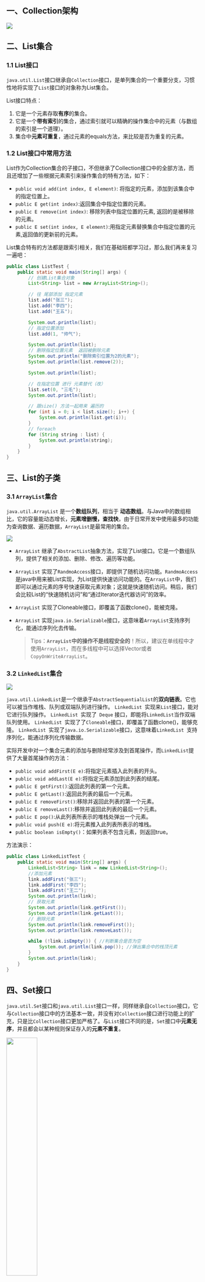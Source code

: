 ## 一、Collection架构

![](https://img-blog.csdnimg.cn/2020092615194548.png)

## 二、List集合

### 1.1 List接口

`java.util.List`接口继承自`Collection`接口，是单列集合的一个重要分支，习惯性地将实现了`List`接口的对象称为List集合。

List接口特点：

1. 它是一个元素存取**有序**的集合。
2. 它是一个**带有索引**的集合，通过索引就可以精确的操作集合中的元素（与数组的索引是一个道理）。
3. 集合中**元素可重复**，通过元素的equals方法，来比较是否为重复的元素。

### 1.2 List接口中常用方法

List作为Collection集合的子接口，不但继承了Collection接口中的全部方法，而且还增加了一些根据元素索引来操作集合的特有方法，如下：

- `public void add(int index, E element)`: 将指定的元素，添加到该集合中的指定位置上。
- `public E get(int index)`:返回集合中指定位置的元素。
- `public E remove(int index)`: 移除列表中指定位置的元素, 返回的是被移除的元素。
- `public E set(int index, E element)`:用指定元素替换集合中指定位置的元素,返回值的更新前的元素。

List集合特有的方法都是跟索引相关，我们在基础班都学习过，那么我们再来复习一遍吧：

```java
public class ListTest {
    public static void main(String[] args) {
        // 创建List集合对象
        List<String> list = new ArrayList<String>();

        // 往 尾部添加 指定元素
        list.add("张三");
        list.add("李四");
        list.add("王五");

        System.out.println(list);
        // 指定位置添加
        list.add(1, "帅气");

        System.out.println(list);
        // 删除指定位置元素  返回被删除元素
        System.out.println("删除索引位置为2的元素");
        System.out.println(list.remove(2));

        System.out.println(list);

        // 在指定位置 进行 元素替代（改）
        list.set(0, "三毛");
        System.out.println(list);

        // 跟size() 方法一起用来 遍历的
        for (int i = 0; i < list.size(); i++) {
            System.out.println(list.get(i));
        }
        // foreach
        for (String string : list) {
            System.out.println(string);
        }
    }
}
```

## 三、List的子类

### 3.1 `ArrayList`集合

`java.util.ArrayList` 是一个**数组队列**，相当于 **动态数组**。与Java中的数组相比，它的容量能动态增长，**元素增删慢，查找快**，由于日常开发中使用最多的功能为查询数据、遍历数据，`ArrayList`是最常用的集合。

![](https://img-blog.csdnimg.cn/20200926153745631.png)

* `ArrayList` 继承了`AbstractList`抽象方法，实现了List接口。它是一个数组队列，提供了相关的添加、删除、修改、遍历等功能。
* `ArrayList` 实现了`RandmoAccess`接口，即提供了随机访问功能。`RandmoAccess`是java中用来被List实现，为List提供快速访问功能的。在`ArrayList`中，我们即可以通过元素的序号快速获取元素对象；这就是快速随机访问。稍后，我们会比较List的“快速随机访问”和“通过Iterator迭代器访问”的效率。
* `ArrayList` 实现了Cloneable接口，即覆盖了函数clone()，能被克隆。

* `ArrayList` 实现`java.io.Serializable`接口，这意味着`ArrayList`支持序列化，能通过序列化去传输。

  >Tips：**`ArrayList`中的操作不是线程安全的**！所以，建议在单线程中才使用`ArrayList`，而在多线程中可以选择Vector或者`CopyOnWriteArrayList`。

### 3.2 `LinkedList`集合



![](https://img-blog.csdnimg.cn/20200926154414229.png)

`java.util.LinkedList`是一个继承于`AbstractSequentialList`的**双向链表**。它也可以被当作堆栈、队列或双端队列进行操作。
`LinkedList `实现来` List `接口，能对它进行队列操作。
`LinkedList `实现了` Deque` 接口，即能将`LinkedList`当作双端队列使用。
`LinkedList `实现了了`Cloneable`接口，即覆盖了函数clone()，能够克隆。
`LinkedList `实现了`java.io.Serializable`接口，这意味着`LinkedList `支持序列化，能通过序列化传输数据。



实际开发中对一个集合元素的添加与删除经常涉及到首尾操作，而`LinkedList`提供了大量首尾操作的方法：

* `public void addFirst(E e)`:将指定元素插入此列表的开头。
* `public void addLast(E e)`:将指定元素添加到此列表的结尾。
* `public E getFirst()`:返回此列表的第一个元素。
* `public E getLast()`:返回此列表的最后一个元素。
* `public E removeFirst()`:移除并返回此列表的第一个元素。
* `public E removeLast()`:移除并返回此列表的最后一个元素。
* `public E pop()`:从此列表所表示的堆栈处弹出一个元素。
* `public void push(E e)`:将元素推入此列表所表示的堆栈。
* `public boolean isEmpty()`：如果列表不包含元素，则返回true。

方法演示：

~~~java
public class LinkedListTest {
    public static void main(String[] args) {
        LinkedList<String> link = new LinkedList<String>();
        //添加元素
        link.addFirst("张三");
        link.addFirst("李四");
        link.addFirst("王二");
        System.out.println(link);
        // 获取元素
        System.out.println(link.getFirst());
        System.out.println(link.getLast());
        // 删除元素
        System.out.println(link.removeFirst());
        System.out.println(link.removeLast());

        while (!link.isEmpty()) { //判断集合是否为空
            System.out.println(link.pop()); //弹出集合中的栈顶元素
        }
        System.out.println(link);
    }
}
~~~

## 四、Set接口

`java.util.Set`接口和`java.util.List`接口一样，同样继承自`Collection`接口，它与`Collection`接口中的方法基本一致，并没有对`Collection`接口进行功能上的扩充，只是比`Collection`接口更加严格了。与`List`接口不同的是，`Set`接口中**元素无序**，并且都会以某种规则保证存入的**元素不重复**。

<img src="https://img-blog.csdnimg.cn/20200926201509451.png" width="40%" alt=""/>

`Set`集合有多个子类，这里我们介绍其中的`java.util.HashSet`、`java.util.LinkedHashSet`这两个集合。

> Tips：Set集合取出元素的方式可以采用：迭代器、foreach循环。

### 4.1 HashSet集合介绍

`java.util.HashSet`是`Set`接口的一个实现类，它所存储的元素是不可重复的，并且元素都是无序的(即存取顺序不一致)。`java.util.HashSet`底层的实现其实是一个`java.util.HashMap`支持。

`HashSet`是根据对象的哈希值来确定元素在集合中的存储位置，因此具有良好的存取和查找性能。保证元素唯一性的方式依赖于：

重写`hashCode`与`equals`方法。

我们先来使用一下Set集合存储，看下现象，再进行原理的讲解:

~~~java
public class HashSetTest {
    public static void main(String[] args) {
        //创建 Set集合
        HashSet<String>  set = new HashSet<String>();
        //添加元素
        set.add(new String("张三"));
        set.add("李四");
        set.add("王二"); 
        set.add("王二"); 
        //遍历
        for (String name : set) {
            System.out.println(name);
        }
    }
}
~~~

输出结果如下：

~~~
张三
李四
王二
~~~

> Tips：字符串"王二"只存储了一个，也就是说重复的元素set集合不存储。

### 4.2  HashSet集合存储数据的结构（哈希表）

什么是哈希表呢？

在**JDK1.8**之前，哈希表底层采用数组+链表实现，即使用链表处理冲突，同一hash值的链表都存储在一个链表里。但是当位于一个桶中的元素较多，即hash值相等的元素较多时，通过key值依次查找的效率较低。而JDK1.8中，哈希表存储采用**数组+链表+红黑树**实现，当链表长度超过阈值（8）时，将链表转换为红黑树，这样大大减少了查找时间。

简单的来说，哈希表是由数组+链表+红黑树（JDK1.8增加了红黑树部分）实现的，如下图所示。

<img src="https://img-blog.csdnimg.cn/20200926201855988.png" width="60%" alt=""/>

为了理解结合一个存储流程图来说明一下：

<img src="https://img-blog.csdnimg.cn/20200901131713701.png" width="80%" alt=""/>

总而言之，**JDK1.8**引入红黑树大程度优化了HashMap的性能，那么对于我们来讲保证HashSet集合元素的唯一，其实就是根据对象的hashCode和equals方法来决定的。如果我们往集合中存放自定义的对象，那么保证其唯一，就必须复写hashCode和equals方法建立属于当前对象的比较方式。

### 4.3 HashSet存储自定义类型元素

给HashSet中存放自定义类型元素时，需要重写对象中的`hashCode`和`equals`方法，建立自己的比较方式，才能保证HashSet集合中的对象唯一。

创建自定义Student类：

~~~java
public class Student {
    private String name;
    private int age;

    public Student(String name, int age) {
        this.name = name;
        this.age = age;
    }

    public String getName() {
        return name;
    }

    public void setName(String name) {
        this.name = name;
    }

    public int getAge() {
        return age;
    }

    public void setAge(int age) {
        this.age = age;
    }

    @Override
    public boolean equals(Object o) {
        if (this == o) {
            return true;
        }
        if (o == null || getClass() != o.getClass()) {
            return false;
        }
        Student student = (Student) o;
        return age == student.age &&
                Objects.equals(name, student.name);
    }

    @Override
    public int hashCode() {
        return Objects.hash(name, age);
    }

    @Override
    public String toString() {
        return "Student{" +
                "name='" + name + '\'' +
                ", age=" + age +
                '}';
    }
}
~~~

~~~java
public class HashSetTest {
    public static void main(String[] args) {
        //创建集合对象   该集合中存储 Student类型对象
        HashSet<Student> student = new HashSet<Student>();
        //存储
        student.add(new Student("张三", 20));
        student.add(new Student("李四", 30));
        student.add(new Student("王五", 40));

        for (Student person : student) {
            System.out.println(person);
        }
    }
}
~~~

执行结果：

```shell
Student{name='张三', age=20}
Student{name='王五', age=40}
Student{name='李四', age=30}
```

### 4.4 LinkedHashSet

对于 LinkedHashSet 而言，它继承与 HashSet、又基于 LinkedHashMap 来实现的。

`java.util.LinkedHashSet`底层是 **数组 + 单链表 + 红黑树 + 双向链表**的数据结构。存储元素是无序的，但是由于双向链表的存在，迭**代时获取元素的顺序等于元素的添加顺序**，注意这里不是访问顺序。

查看LinkedHashSet源码并没有看到出现过 LinkedHashMap，那是因为LinkedHashSet 的构造方法中，其调用了父类的构造方法。

```java
/**
     * 以指定的initialCapacity和loadFactor构造一个新的空链接哈希集合。
     * 此构造函数为包访问权限，不对外公开，实际只是是对LinkedHashSet的支持。
     *
     * 实际底层会以指定的参数构造一个空LinkedHashMap实例来实现。
     * @param initialCapacity 初始容量。
     * @param loadFactor 加载因子。
     * @param dummy 标记。
     */
HashSet(int initialCapacity, float loadFactor, boolean dummy) {
    map = new LinkedHashMap<E,Object>(initialCapacity, loadFactor);
}
```

演示代码:

~~~java
public class LinkedHashSetTest {
	public static void main(String[] args) {
		Set<String> set = new LinkedHashSet<String>();
		set.add("123");
		set.add("456");
		set.add("789");
		set.add("abc");
        Iterator<String> it = set.iterator();
		while (it.hasNext()) {
			System.out.println(it.next());
		}
	}
}
~~~

结果：

```shell
123
456
789
abc
```

## 五、  Collections工具类

### 5.1 常用功能

`java.utils.Collections`是集合工具类，用来对集合进行操作。部分方法如下：

- `public static <T> boolean addAll(Collection<T> c, T... elements)  `：往集合中添加一些元素。
- `public static void shuffle(List<?> list) `：打乱集合顺序。
- `public static <T> void sort(List<T> list)`：将集合中元素按照默认规则排序。
- `public static <T> void sort(List<T> list，Comparator<? super T> )`：将集合中元素按照指定规则排序。

代码演示：

```java
public class CollectionsTest {

    public static void main(String[] args) {
        ArrayList<Integer> list = new ArrayList<Integer>();
        //原来写法
        //list.add(1);
        //list.add(2);
        //list.add(3);
        //list.add(4);
        //采用工具类 完成 往集合中添加元,
        Collections.addAll(list, 1, 2, 3, 4);
        System.out.println(list);
        //排序方法
        Collections.sort(list);
        System.out.println(list);
    }
}
```

测试结果：

```shell
[4, 2, 3, 1]
[1, 2, 3, 4]
```

实例中，集合按照默认顺序进行了排列，如果想要指定顺序那该怎么办呢？

我们发现还有个方法没有讲，`public static <T> void sort(List<T> list，Comparator<? super T> )`：将集合中元素按照指定规则排序。接下来讲解一下指定规则的排列。

### 5.2 Comparator比较器

我们还是先研究照默认规则排序：`public static <T> void sort(List<T> list)`

不过这次存储的是字符串类型。

```java
public class CollectionsTest2 {
    public static void main(String[] args) {
        ArrayList<String>  list = new ArrayList<String>();
        list.add("cba");
        list.add("aba");
        list.add("sba");
        list.add("nba");
        //排序方法
        Collections.sort(list);
        System.out.println(list);
    }
}
```

结果：

```
[aba, cba, nba, sba]
```

我们使用的是默认的规则完成字符串的排序，那么默认规则是怎么定义出来的呢？

说到排序了，简单的说就是两个对象之间比较大小，那么在JAVA中提供了两种比较实现的方式，一种是比较死板的采用`java.lang.Comparable`接口去实现，一种是灵活的当我需要做排序的时候在去选择的`java.util.Comparator`接口完成。

那么我们采用的`public static <T> void sort(List<T> list)`这个方法完成的排序，实际上要求了被排序的类型需要实现Comparable接口完成比较的功能，在String类型上如下：

```java
public final class String implements java.io.Serializable, Comparable<String>, CharSequence {
```

String类实现了这个接口，并完成了比较规则的定义，但是这样就把这种规则写死了，那比如我想要字符串按照第一个字符降序排列，那么这样就要修改String的源代码，这是不可能的了，那么这个时候我们可以使用

`public static <T> void sort(List<T> list，Comparator<? super T> )`方法灵活的完成，这个里面就涉及到了Comparator这个接口，它位于java.util包下，排序是comparator能实现的功能之一。需要比较两个对象谁排在前谁排在后，那么比较的方法就是：

* ` public int compare(String o1, String o2)`：比较其两个参数的顺序。

  > 两个对象比较的结果有三种：大于，等于，小于。
  >
  > 如果要按照升序排序，
  > 则o1 小于o2，返回（负数），相等返回0，01大于02返回（正数）
  > 如果要按照降序排序
  > 则o1 小于o2，返回（正数），相等返回0，01大于02返回（负数）

实例：

```java
public class CollectionsTest3 {
    public static void main(String[] args) {
        ArrayList<String> list = new ArrayList<String>();
        list.add("cba");
        list.add("aba");
        list.add("sba");
        list.add("nba");
        //排序方法  按照第二个单词的降序
        Collections.sort(list, new Comparator<String>() {
            @Override
            public int compare(String o1, String o2) {
                return o2.charAt(0) - o1.charAt(0);
            }
        });
        System.out.println(list);
    }
}
```

结果如下：

```
[sba, nba, cba, aba]
```

### 5.3 Comparable和Comparator异同

**Comparable**：Comparable位于java.lang包下。强行对实现它的每个类的对象进行整体排序。这种排序被称为类的自然排序，类的`compareTo`方法被称为它的**自然比较方法。**只能在类中实现compareTo()一次，不能经常修改类的代码实现自己想要的排序。实现此接口的对象列表（和数组）可以通过Collections.sort（和Arrays.sort）进行自动排序，对象可以用作有序映射中的键或有序集合中的元素，无需指定比较器。

**Comparator**：Comparator位于java.util包下。强行对某个对象进行整体排序。可以将Comparator 传递给sort方法（如Collections.sort或 Arrays.sort），从而允许在排序顺序上实现精确控制。还可以使用Comparator来控制某些数据结构（如有序set或有序映射）的顺序，或者为那些没有自然顺序的对象collection提供排序。

## 六、Arrays工具类

Arrays类是**数组**的操作类，定义在java.util包中，主要功能是实现数组元素的查找、数组内容的充填和排序等功能。 Arrays 类里均为 **static 修饰的方法**（static 修饰的方法可以直接通过类名调用），可以直接通过 **Arrays.xxx(xxx)** 的形式调用方法。下面了看几个常用方法。

**1．使用sort()方法排序**

```java
public class ArraysTest {
    public static void main(String[] args) {
        int[] num = {5, 1, 5, 7, 3, 8, -1, 0};
        Arrays.sort(num);
        for (int i = 0; i < num.length; i++) {
            System.out.print(num[i] + "\t");
        }
    }
}
```

**2．使用binarySearch(Object[] a, Object key)方法查找元素**

使用**二分搜索法**来搜索指定类型数组，以获得指定的值。

```java
public class ArraysTest {
    public static void main(String[] args) {
        int[] num = {5, 1, 5, 7, 3, 8, -1, 0};
        Arrays.sort(num);
        int index = Arrays.binarySearch(num, 3);
        System.out.println("元素3的索引是:" + index);
    }
}
```

**3．使用copyOfRange(int[] original, int from, int to)方法拷贝元素**

该方法中参数original表示被复制的数组，from表示被复制元素的初始索引（包括），to表示被复制元素的最后索引（不包括）。

```java
public class ArraysTest {
    public static void main(String[] args) {
        int[] num = {5, 1, 5, 7, 3, 8, -1, 0};
        // 复制一个指定范围的数组
        int[] copied = Arrays.copyOfRange(num, 1, 4);
        for (int i = 0; i < copied.length; i++) {
            System.out.print(copied[i] + " ");
        }
    }
}
```

运行结果：

```shel
1 5 7 
```

**4．使用fill(Object[] a, Object val)方法替换元素**

用指定的值来填充数组，可以指定需要填充的索引范围。

```java
public class ArraysTest {
    public static void main(String[] args) {
        int[] num = {5, 1, 5, 7, 3, 8, -1, 0};
        // 填充的开始位
        Integer startIndex = 2;
        // 填充的结束位
        Integer endIndex = 5;
        // 用8替换数组中的元素
        Arrays.fill(num, startIndex, endIndex, 9);

        System.out.println("当前数组容器："+Arrays.toString(num));
    }
}
```

运行结果：

```shell
当前数组容器：[5, 1, 9, 9, 9, 8, -1, 0]
```

## 参考资料

[Java 集合系列之 Collection架构](https://www.cnblogs.com/skywang12345/p/3308513.html)

[LinkedHashSet 的实现原理](https://wiki.jikexueyuan.com/project/java-collection/linkedhashset.html)

[JavaSE基础:Arrays工具类](https://juejin.im/post/6844903556131061767)